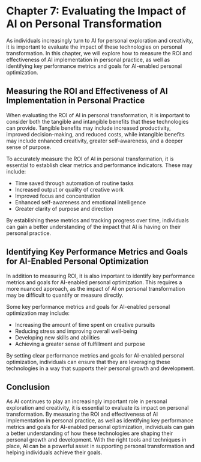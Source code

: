 Chapter 7: Evaluating the Impact of AI on Personal Transformation
=================================================================

As individuals increasingly turn to AI for personal exploration and creativity, it is important to evaluate the impact of these technologies on personal transformation. In this chapter, we will explore how to measure the ROI and effectiveness of AI implementation in personal practice, as well as identifying key performance metrics and goals for AI-enabled personal optimization.

Measuring the ROI and Effectiveness of AI Implementation in Personal Practice
-----------------------------------------------------------------------------

When evaluating the ROI of AI in personal transformation, it is important to consider both the tangible and intangible benefits that these technologies can provide. Tangible benefits may include increased productivity, improved decision-making, and reduced costs, while intangible benefits may include enhanced creativity, greater self-awareness, and a deeper sense of purpose.

To accurately measure the ROI of AI in personal transformation, it is essential to establish clear metrics and performance indicators. These may include:

* Time saved through automation of routine tasks
* Increased output or quality of creative work
* Improved focus and concentration
* Enhanced self-awareness and emotional intelligence
* Greater clarity of purpose and direction

By establishing these metrics and tracking progress over time, individuals can gain a better understanding of the impact that AI is having on their personal practice.

Identifying Key Performance Metrics and Goals for AI-Enabled Personal Optimization
----------------------------------------------------------------------------------

In addition to measuring ROI, it is also important to identify key performance metrics and goals for AI-enabled personal optimization. This requires a more nuanced approach, as the impact of AI on personal transformation may be difficult to quantify or measure directly.

Some key performance metrics and goals for AI-enabled personal optimization may include:

* Increasing the amount of time spent on creative pursuits
* Reducing stress and improving overall well-being
* Developing new skills and abilities
* Achieving a greater sense of fulfillment and purpose

By setting clear performance metrics and goals for AI-enabled personal optimization, individuals can ensure that they are leveraging these technologies in a way that supports their personal growth and development.

Conclusion
----------

As AI continues to play an increasingly important role in personal exploration and creativity, it is essential to evaluate its impact on personal transformation. By measuring the ROI and effectiveness of AI implementation in personal practice, as well as identifying key performance metrics and goals for AI-enabled personal optimization, individuals can gain a better understanding of how these technologies are shaping their personal growth and development. With the right tools and techniques in place, AI can be a powerful asset in supporting personal transformation and helping individuals achieve their goals.
